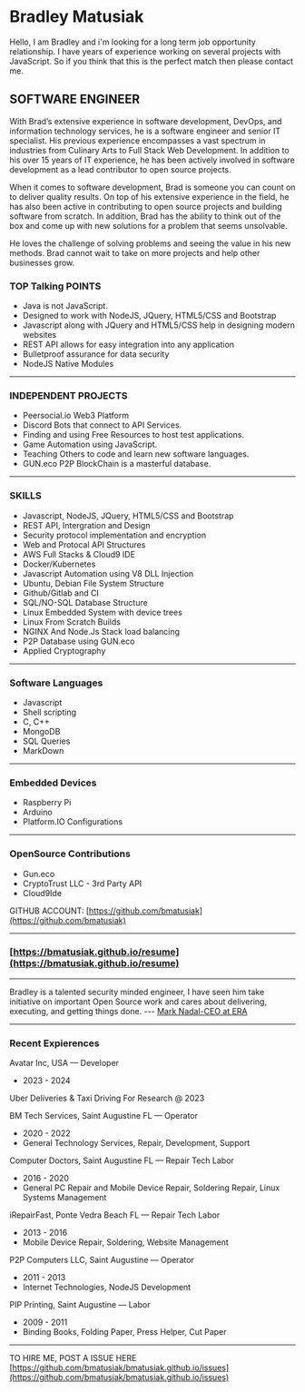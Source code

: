 # Bradley Matusiak
Hello, I am Bradley and i'm looking for a long term job opportunity relationship.
I have years of experience working on several projects with JavaScript. So if you think that this is the perfect match then please contact me.

## SOFTWARE ENGINEER

With Brad’s extensive experience in software development, DevOps, and information technology services, he is a software engineer and senior IT specialist. His previous experience encompasses a vast spectrum in industries from Culinary Arts to Full Stack Web Development. In addition to his over 15 years of IT experience, he has been actively involved in software development as a lead contributor to open source projects.

When it comes to software development, Brad is someone you can count on to deliver quality results. On top of his extensive experience in the field, he has also been active in contributing to open source projects and building software from scratch. In addition, Brad has the ability to think out of the box and come up with new solutions for a problem that seems unsolvable. 

He loves the challenge of solving problems and seeing the value in his new methods. Brad cannot wait to take on more projects and help other businesses grow.

### TOP Talking POINTS

- Java is not JavaScript.
- Designed to work with NodeJS, JQuery, HTML5/CSS and Bootstrap
- Javascript along with JQuery and HTML5/CSS help in designing modern websites
- REST API allows for easy integration into any application
- Bulletproof assurance for data security
- NodeJS Native Modules

---

<div style="page-break-after: always;"></div>

### INDEPENDENT PROJECTS
- Peersocial.io Web3 Platform
- Discord Bots that connect to API Services. 
- Finding and using Free Resources to host test applications.
- Game Automation using JavaScript.
- Teaching Others to code and learn new software languages.
- GUN.eco P2P BlockChain is a masterful database.

---

### SKILLS
- Javascript, NodeJS, JQuery, HTML5/CSS and Bootstrap 
- REST API, Intergration and Design
- Security protocol implementation and encryption
- Web and Protocal API Structures 
- AWS Full Stacks & Cloud9 IDE
- Docker/Kubernetes
- Javascript Automation using V8 DLL Injection
- Ubuntu, Debian File System Structure
- Github/Gitlab and CI
- SQL/NO-SQL Database Structure
- Linux Embedded  System with device trees
- Linux From Scratch Builds
- NGINX And Node.Js Stack load balancing
- P2P Database using GUN.eco
- Applied Cryptography

---

### Software Languages
- Javascript
- Shell scripting
- C, C++
- MongoDB
- SQL Queries 
- MarkDown

---

### Embedded Devices
- Raspberry Pi
- Arduino
- Platform.IO Configurations

---

### OpenSource Contributions

- Gun.eco
- CryptoTrust LLC - 3rd Party API
- Cloud9Ide

GITHUB ACCOUNT:  [https://github.com/bmatusiak](https://github.com/bmatusiak)

---

### [https://bmatusiak.github.io/resume](https://bmatusiak.github.io/resume)

---

Bradley is a talented security minded engineer, I have seen him take initiative on important Open Source work and cares about delivering, executing, and getting things done.   --- [Mark Nadal-CEO at ERA](https://github.com/amark)

---

### Recent Expierences 

Avatar Inc, USA — Developer
- 2023 - 2024
<!-- - React -->

Uber Deliveries & Taxi Driving For Research @ 2023

BM Tech Services, Saint Augustine FL — Operator
- 2020 - 2022
- General Technology Services, Repair, Development, Support

Computer Doctors, Saint Augustine FL — Repair Tech Labor
- 2016 - 2020
- General PC Repair and Mobile Device Repair, Soldering Repair, Linux Systems Management


iRepairFast, Ponte Vedra Beach FL — Repair Tech Labor
- 2013 - 2016
- Mobile Device Repair, Soldering, Website Management


P2P Computers LLC, Saint Augustine — Operator
- 2011 -  2013
- Internet Technologies, NodeJS Development


PIP Printing, Saint Augustine — Labor
- 2009 - 2011
- Binding Books, Folding Paper, Press Helper, Cut Paper

---

TO HIRE ME, POST A ISSUE HERE [https://github.com/bmatusiak/bmatusiak.github.io/issues](https://github.com/bmatusiak/bmatusiak.github.io/issues)
